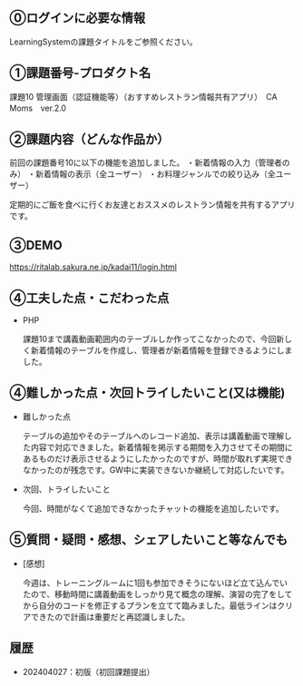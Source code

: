 ## ⓪ログインに必要な情報
LearningSystemの課題タイトルをご参照ください。


## ①課題番号-プロダクト名
課題10 管理画面（認証機能等）（おすすめレストラン情報共有アプリ）　CA Moms　ver.2.0

## ②課題内容（どんな作品か）
前回の課題番号10に以下の機能を追加しました。
・新着情報の入力（管理者のみ）
・新着情報の表示（全ユーザー）
・お料理ジャンルでの絞り込み（全ユーザー）

定期的にご飯を食べに行くお友達とおススメのレストラン情報を共有するアプリです。

## ③DEMO
https://ritalab.sakura.ne.jp/kadai11/login.html

## ④工夫した点・こだわった点
- PHP

  課題10まで講義動画範囲内のテーブルしか作ってこなかったので、今回新しく新着情報のテーブルを作成し、管理者が新着情報を登録できるようにしました。
 

## ④難しかった点・次回トライしたいこと(又は機能)
- 難しかった点

  テーブルの追加やそのテーブルへのレコード追加、表示は講義動画で理解した内容で対応できました。新着情報を掲示する期間を入力させてその期間にあるものだけ表示させるようにしたかったのですが、時間が取れず実現できなかったのが残念です。GW中に実装できないか継続して対応したいです。


- 次回、トライしたいこと

  今回、時間がなくて追加できなかったチャットの機能を追加したいです。
 
## ⑤質問・疑問・感想、シェアしたいこと等なんでも
- [感想]

  今週は、トレーニングルームに1回も参加できそうにないほど立て込んでいたので、移動時間に講義動画をしっかり見て概念の理解、演習の完了をしてから自分のコードを修正するプランを立てて臨みました。最低ラインはクリアできたので計画は重要だと再認識しました。

  
   
  
## 履歴
- 202404027：初版（初回課題提出）
